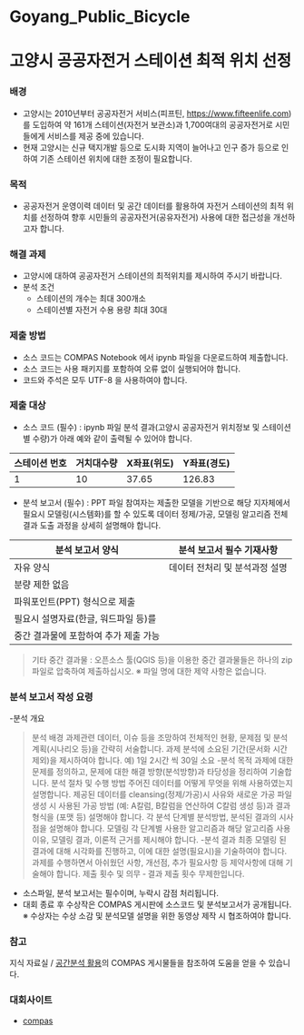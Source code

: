 # Goyang_Public_Bicycle


# 고양시 공공자전거 스테이션 최적 위치 선정
### 배경
- 고양시는 2010년부터 공공자전거 서비스(피프틴, https://www.fifteenlife.com)를 도입하여
약 161개 스테이션(자전거 보관소)과 1,700여대의 공공자전거로 시민들에게 서비스를 제공 중에 있습니다.
- 현재 고양시는 신규 택지개발 등으로 도시화 지역이 늘어나고
인구 증가 등으로 인하여 기존 스테이션 위치에 대한 조정이 필요합니다.
### 목적
- 공공자전거 운영이력 데이터 및 공간 데이터를 활용하여 자전거 스테이션의 최적 위치를 선정하여
향후 시민들의 공공자전거(공유자전거) 사용에 대한 접근성을 개선하고자 합니다.
### 해결 과제
- 고양시에 대하여 공공자전거 스테이션의 최적위치를 제시하여 주시기 바랍니다.
- 분석 조건
    + 스테이션의 개수는 최대 300개소
    + 스테이션별 자전거 수용 용량 최대 30대
### 제출 방법
- 소스 코드는 COMPAS Notebook 에서 ipynb 파일을 다운로드하여 제출합니다.
- 소스 코드는 사용 패키지를 포함하여 오류 없이 실행되어야 합니다.
- 코드와 주석은 모두 UTF-8 을 사용하여야 합니다.
### 제출 대상
- 소스 코드 (필수) : ipynb 파일
  분석 결과(고양시 공공자전거 위치정보 및 스테이션별 수량)가 아래 예와 같이 출력될 수 있어야 합니다.


| 스테이션 번호 | 거치대수량 | X좌표(위도) | Y좌표(경도) |
|---------------|------------|-------------|-------------|
| 1             | 10         | 37.65       | 126.83      |


- 분석 보고서 (필수) : PPT 파일
  참여자는 제출한 모델을 기반으로 해당 지자체에서 필요시 모델링(시스템화)를 할 수 있도록
  데이터 정제/가공, 모델링 알고리즘 전체 결과 도출 과정을 상세히 설명해야 합니다.
  
  
| 분석 보고서 양식 | 분석 보고서 필수 기재사항 |
|---------------|------------|
|자유 양식 |데이터 전처리 및 분석과정 설명|
|분량 제한 없음||
|파워포인트(PPT) 형식으로 제출||
|필요시 설명자료(한글, 워드파일 등)를||
|중간 결과물에 포함하여 추가 제출 가능||
>기타 중간 결과물 : 오픈소스 툴(QGIS 등)을 이용한 중간 결과물들은 하나의 zip 파일로 압축하여 제출하십시오.
※ 파일 명에 대한 제약 사항은 없습니다.

### 분석 보고서 작성 요령
-분석 개요
> 분석 배경
 과제관련 데이터, 이슈 등을 조망하여 전체적인 현황, 문제점 및 분석 계획(시나리오 등)을 간략히 서술합니다.
 과제 분석에 소요된 기간(문서화 시간 제외)을 제시하여야 합니다.
 예) 1일 2시간 씩 30일 소요
-분석 목적
>과제에 대한 문제를 정의하고, 문제에 대한 해결 방향(분석방향)과 타당성을 정리하여 기술합니다.
분석 절차 및 수행 방법
주어진 데이터를 어떻게 무엇을 위해 사용하였는지 설명합니다.
제공된 데이터를 cleansing(정제/가공)시 사유와 새로운 가공 파일 생성 시 사용된 가공 방법
(예: A칼럼, B칼럼을 연산하여 C칼럼 생성 등)과 결과형식을 (포맷 등) 설명해야 합니다.
각 분석 단계별 분석방법, 분석된 결과의 시사점을 설명해야 합니다.
모델링 각 단계별 사용한 알고리즘과 해당 알고리즘 사용 이유, 모델링 결과, 이론적 근거를 제시해야 합니다.
-분석 결과
>최종 모델링 된 결과에 대해 시각화를 진행하고, 이에 대한 설명(필요시)을 기술하여야 합니다.
과제를 수행하면서 아쉬웠던 사항, 개선점, 추가 필요사항 등 제약사항에 대해 기술해야 합니다.
제출 횟수 및 의무
‑ 결과 제출 횟수 무제한입니다.
- 소스파일, 분석 보고서는 필수이며, 누락시 감점 처리됩니다.
- 대회 종료 후 수상작은 COMPAS 게시판에 소스코드 및 분석보고서가 공개됩니다.
※ 수상자는 수상 소감 및 분석모델 설명을 위한 동영상 제작 시 협조하여야 합니다.
### 참고
지식 자료실 / [공간분석 활용](https://compas.lh.or.kr/gis)의 COMPAS 게시물들을 참조하여 도움을 얻을 수 있습니다.

### 대회사이트
- [compas](https://compas.lh.or.kr/) 


